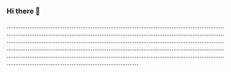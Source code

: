 ### Hi there 👋

.......................................................................................................................................................................................................................................................................................................................................................................................................................................................................................................................................................................................................................................................................................................................